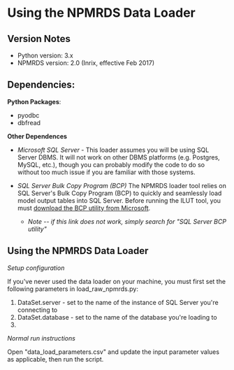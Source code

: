 # Using the NPMRDS Data Loader

## Version Notes
* Python version: 3.x
* NPMRDS version: 2.0 (Inrix, effective Feb 2017)

## Dependencies:

**Python Packages**:
* pyodbc
* dbfread

**Other Dependences**
* *Microsoft SQL Server* - This loader assumes you will be using SQL Server DBMS. It will not work on other DBMS platforms (e.g. Postgres, MySQL, etc.), though you can probably modify the code to do so without too much issue if you are familiar with those systems.


* *SQL Server Bulk Copy Program (BCP)* The NPMRDS loader tool relies on SQL Server's Bulk Copy Program (BCP) to quickly and seamlessly load model output tables into SQL Server. Before running the ILUT tool, you must [download the BCP utility from Microsoft](https://docs.microsoft.com/en-us/sql/tools/bcp-utility?view=sql-server-ver15).


    * *Note -- if this link does not work, simply search for "SQL Server BCP
    utility"*

## Using the NPMRDS Data Loader

*Setup configuration*

If you've never used the data loader on your machine, you must first set the following parameters in load_raw_npmrds.py:

1. DataSet.server - set to the name of the instance of SQL Server you're connecting to
2. DataSet.database - set to the name of the database you're loading to
3. 

*Normal run instructions*

Open "data_load_parameters.csv" and update the input parameter values as applicable, then run the script.





